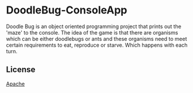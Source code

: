 # DoodleBug-ConsoleApp

Doodle Bug is an object oriented programming project that prints out the 'maze' to the console.
The idea of the game is that there are organisms which can be either doodlebugs or ants and these organisms need to meet certain requirements to eat, reproduce or starve. Which happens with each turn. 

## License
[Apache](https://choosealicense.com/licenses/apache/)
